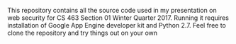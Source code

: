 This repository contains all the source code used in my presentation on web security for CS 463 Section 01 Winter Quarter 2017. Running it requires installation of Google App Engine developer kit and Python 2.7. Feel free to clone the repository and try things out on your own 
